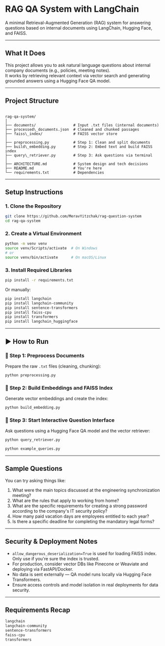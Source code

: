 

# RAG QA System with LangChain

A minimal Retrieval-Augmented Generation (RAG) system for answering questions based on internal documents using LangChain, Hugging Face, and FAISS.

---

## What It Does

This project allows you to ask natural language questions about internal company documents (e.g., policies, meeting notes).  
It works by retrieving relevant context via vector search and generating grounded answers using a Hugging Face QA model.

---

## Project Structure

```

rag-qa-system/
│
├── documents/                 # Input .txt files (internal documents)
├── processed\_documents.json  # Cleaned and chunked passages
├── faiss\_index/              # FAISS vector store
│
├── preprocessing.py           # Step 1: Clean and split documents
├── build\_embedding.py        # Step 2: Embed text and build FAISS index
├── query\_retriever.py        # Step 3: Ask questions via terminal
│
├── ARCHITECTURE.md            # System design and tech decisions
├── README.md                  # You're here
└── requirements.txt           # Dependencies

````

---

## Setup Instructions

### 1. Clone the Repository

```bash
git clone https://github.com/MeravYitzchak/rag-question-system
cd rag-qa-system
````

### 2. Create a Virtual Environment

```bash
python -m venv venv
source venv/Scripts/activate  # On Windows
# or
source venv/bin/activate      # On macOS/Linux
```

### 3. Install Required Libraries

```bash
pip install -r requirements.txt
```

Or manually:

```bash
pip install langchain
pip install langchain-community
pip install sentence-transformers
pip install faiss-cpu
pip install transformers
pip install langchain_huggingface
```

---

## ▶ How to Run

### 🔹 Step 1: Preprocess Documents

Prepare the raw `.txt` files (cleaning, chunking):

```bash
python preprocessing.py
```

### 🔹 Step 2: Build Embeddings and FAISS Index

Generate vector embeddings and create the index:

```bash
python build_embedding.py
```

### 🔹 Step 3: Start Interactive Question Interface

Ask questions using a Hugging Face QA model and the vector retriever:

```bash
python query_retriever.py
```

```bash
python example_queries.py
```

---

## Sample Questions

You can try asking things like:

1. What were the main topics discussed at the engineering synchronization meeting?
2. What are the rules that apply to working from home?
3. What are the specific requirements for creating a strong password according to the company's IT security policy?
4. How many paid vacation days are employees entitled to each year?
5. Is there a specific deadline for completing the mandatory legal forms?

---

## Security & Deployment Notes

* `allow_dangerous_deserialization=True` is used for loading FAISS index. Only use if you're sure the index is trusted.
* For production, consider vector DBs like Pinecone or Weaviate and deploying via FastAPI/Docker.
* No data is sent externally — QA model runs locally via Hugging Face Transformers.
* Ensure access controls and model isolation in real deployments for data security.

---

## Requirements Recap

```bash
langchain
langchain-community
sentence-transformers
faiss-cpu
transformers
```


